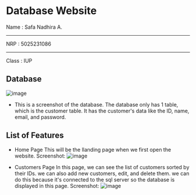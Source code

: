 # Database Website

Name : Safa Nadhira A. <hr>
NRP : 5025231086 <hr>
Class : IUP

## Database
![image](https://github.com/user-attachments/assets/ac1f167b-2e1e-4477-a2e9-81589a860fe2)
- This is a screenshot of the database. The database only has 1 table, which is the customer table. It has the customer's data like the ID, name, email, and password.

## List of Features
- Home Page
  This will be the llanding page when we first open the website.
  Screenshot:
  ![image](https://github.com/user-attachments/assets/88df3763-8354-4a3e-b4b0-bd8cf11af5ec)

- Customers Page
  In this page, we can see the list of customers sorted by their IDs. we can also add new customers, edit, and delete them. we can do this because it's connected to the sql server so the database is displayed in this page. 
  Screenshot:
  ![image](https://github.com/user-attachments/assets/1ff9b432-fb28-4eea-896f-252a7a7813be)
